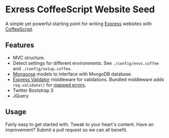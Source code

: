 # Exress CoffeeScript Website Seed

A simple yet powerful starting point for writing [Express](http://expressjs.com) websites with [CoffeeScript](http://coffeescript.org).

## Features

* MVC structure.
* Detect settings for different environments. See `./config/envs.coffee` and `./config/setup.coffee`.
* [Mongoose](http://mongoosejs.com) models to interface with MongoDB database.
* [Express Validator](https://github.com/ctavan/express-validator) middleware for validations. Bundled middleware adds `req.validate()` for [mapped errors](https://github.com/ctavan/express-validator#validation-errors).
* Twitter Bootstrap 3
* JQuery

## Usage

Fairly easy to get started with. Tweak to your heart's content. Have an improvement?
Submit a pull request so we can all benefit.